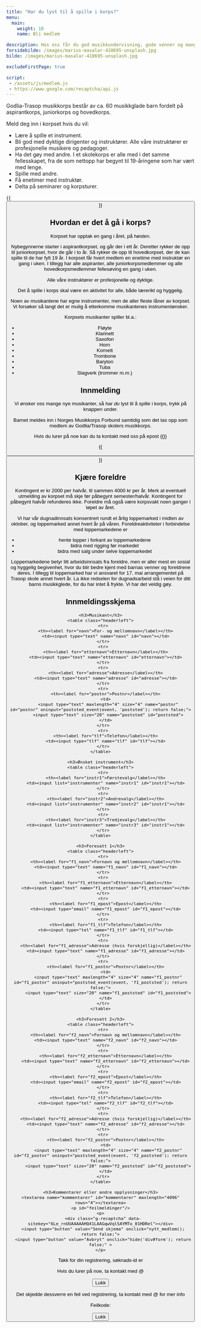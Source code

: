 ```yaml
---
title: "Har du lyst til å spille i korps?"
menu:
  main:
    weight: 10
    name: Bli medlem

description: Hos oss får du god musikkundervisning, gode venner og mange hyggelige og spennende opplevelser.
forsidebilde: /images/marius-masalar-410695-unsplash.jpg
bilde: /images/marius-masalar-410695-unsplash.jpg

excludeFirstPage: true

script:
 - /assets/js/medlem.js
 - https://www.google.com/recaptcha/api.js
---
```


Godlia-Trasop musikkorps består av ca. 60 musikkglade barn fordelt på aspirantkorps, juniorkorps og hovedkorps.

Meld deg inn i korpset hvis du vil:

- Lære å spille et instrument.
- Bli god med dyktige dirigenter og instruktører. Alle våre instruktører er profesjonelle musikere og pedagoger.
- Ha det gøy med andre. I et skolekorps er alle med i det samme fellesskapet, fra de som nettopp har begynt til 19-åringene som har vært med lenge.
- Spille med andre.
- Få enetimer med instruktør.
- Delta på seminarer og korpsturer.

{{<button link="#form" tekst="trykk her for innmeldingsskjema" >}}

## Hvordan er det å gå i korps?

Korpset har opptak en gang i året, på høsten.

Nybegynnerne starter i aspirantkorpset, og går der i ett år. Deretter rykker de opp til juniorkorpset, hvor de går i to år. Så rykker de opp til hovedkorpset, der de kan spille til de har fylt 19 år. I korpset får hvert medlem en enetime med instruktør en gang i uken. I tillegg har alle aspiranter, alle juniorkorpsmedlemmer og alle hovedkorpsmedlemmer fellesøving en gang i uken.

Alle våre instruktører er profesjonelle og dyktige.

Det å spille i korps skal være en aktivitet for alle, både lærerikt og hyggelig.

Noen av musikantene har egne instrumenter, men de aller fleste låner av korpset. Vi forsøker så langt det er mulig å etterkomme musikantenes instrumentønsker.

Korpsets musikanter spiller bl.a.:

- Fløyte
- Klarinett
- Saxofon
- Horn
- Kornett
- Trombone
- Baryton
- Tuba
- Slagverk (trommer m.m.)

## Innmelding

Vi ønsker oss mange nye musikanter, så har *du* lyst til å spille i korps, trykk på knappen under.

Barnet meldes inn i Norges Musikkorps Forbund samtidig som det tas opp som medlem av Godlia/Trasop skolers musikkorps.

Hvis du lurer på noe kan du ta kontakt med oss på epost
{{<email medlem>}}

{{<button link="#form" tekst="trykk her for innmeldingsskjema" >}}

## Kjære foreldre
Kontingent er kr 2000 per halvår, til sammen 4000 kr per år. Merk at eventuell utmelding av korpset må skje før påbegynt semester/halvår. Kontingent for påbegynt halvår refunderes ikke. Foreldre må også være korpsvakt noen ganger i løpet av året.

Vi har vår dugnadinnsats konsentrert rundt et årlig loppemarked i midten av oktober, og loppemarked annet hvert år på våren. Foreldreaktiviteter i forbindelse med loppemarkedene er

- hente lopper i forkant av loppemarkedene
- bidra med rigging før markedet
- bidra med salg under selve loppemarkedet

Loppemarkedene betyr litt arbeidsinnsats fra foreldre, men er aller mest en sosial og hyggelig begivenhet, hvor du blir bedre kjent med barnas venner og foreldrene deres. I tillegg til loppemarked har vi ansvaret for 17. mai arrangementet på Trasop skole annet hvert år. La ikke redselen for dugnadsarbeid stå i veien for ditt barns musikkglede, for du har intet å frykte. Vi har det veldig gøy.

<div id="form">
  <h2>Innmeldingsskjema</h2>
  <form>
    <input type="hidden" name="xssid" value="foo">
    <datalist id="instrumenter">
      <option value="Fløyte"/>
      <option value="Klarinett"/>
      <option value="Saxofon"/>
      <option value="Horn"/>
      <option value="Kornett/Trompet"/>
      <option value="Trombone"/>option value="Baryton"/>
      <option value="Tuba"/>
      <option value="Slagverk"/>
      <option value="(ingen)"/>
    </datalist>

    <h3>Musikant</h3>
    <table class="headerleft">
      <tr>
        <th><label for="navn">For- og mellomnavn</label></th>
        <td><input type="text" name="navn" id="navn"></td>
      </tr>
      <tr>
        <th><label for="etternavn">Etternavn</label></th>
        <td><input type="text" name="etternavn" id="etternavn"></td>
      </tr>
      <tr>
        <th><label for="adresse">Adresse</label></th>
        <td><input type="text" name="adresse" id="adresse"></td>
      </tr>
      <tr>
        <th><label for="postnr">Postnr</label></th>
        <td>
          <input type="text" maxlength="4" size="4" name="postnr" id="postnr" oninput="poststed_event(event, 'poststed'); return false;">
          <input type="text" size="20" name="poststed" id="poststed">
        </td>
      </tr>
      <tr>
        <th><label for="tlf">Telefon</label></th>
        <td><input type="tlf" name="tlf" id="tlf"></td>
      </tr>
    </table>

    <h3>Ønsket instrument</h3>
    <table class="headerleft">
      <tr>
        <th><label for="instr1">Førstevalg</label></th>
        <td><input list="instrumenter" name="instr1" id="instr1"></td>
      </tr>
      <tr>
        <th><label for="instr2">Andrevalg</label></th>
        <td><input list="instrumenter" name="instr2" id="instr1"></td>
      </tr>
      <tr>
        <th><label for="instr3">Tredjevalg</label></th>
        <td><input list="instrumenter" name="instr3" id="instr1"></td>
      </tr>
    </table>

    <h3>Foresatt 1</h3>
    <table class="headerleft">
      <tr>
        <th><label for="f1_navn">Fornavn og mellomnavn</label></th>
        <td><input type="text" name="f1_navn" id="f1_navn"></td>
      </tr>
      <tr>
        <th><label for="f1_etternavn">Etternavn</label></th>
        <td><input type="text" name="f1_etternavn" id="f1_etternavn"></td>
      </tr>
      <tr>
        <th><label for="f1_epost">Epost</label></th>
        <td><input type="email" name="f1_epost" id="f1_epost"></td>
      </tr>
      <tr>
        <th><label for="f1_tlf">Telefon</label></th>
        <td><input type="tel" name="f1_tlf" id="f1_tlf"></td>
      </tr>
      <tr>
        <th><label for="f1_adresse">Adresse (hvis forskjellig)</label></th>
        <td><input type="text" name="f1_adresse" id="f1_adresse"></td>
      </tr>
      <tr>
        <th><label for="f1_postnr">Postnr</label></th>
        <td>
          <input type="text" maxlength="4" size="4" name="f1_postnr" id="f1_postnr" oninput="poststed_event(event, 'f1_poststed'); return false;">
          <input type="text" size="20" name="f1_poststed" id="f1_poststed">
        </td>
      </tr>
    </table>

    <h3>Foresatt 2</h3>
    <table class="headerleft">
      <tr>
        <th><label for="f2_navn">Fornavn og mellomnavn</label></th>
        <td><input type="text" name="f2_navn" id="f2_navn"></td>
      </tr>
      <tr>
        <th><label for="f2_etternavn">Etternavn</label></th>
        <td><input type="text" name="f2_etternavn" id="f2_etternavn"></td>
      </tr>
      <tr>
        <th><label for="f2_epost">Epost</label></th>
        <td><input type="email" name="f2_epost" id="f2_epost"></td>
      </tr>
      <tr>
        <th><label for="f2_tlf">Telefon</label></th>
        <td><input type="tel" name="f2_tlf" id="f2_tlf"></td>
      </tr>
      <tr>
        <th><label for="f2_adresse">Adresse (hvis forskjellig)</label></th>
        <td><input type="text" name="f2_adresse" id="f2_adresse"></td>
      </tr>
      <tr>
        <th><label for="f2_postnr">Postnr</label></th>
        <td>
          <input type="text" maxlength="4" size="4" name="f2_postnr" id="f2_postnr" oninput="poststed_event(event, 'f2_poststed'); return false;">
          <input type="text" size="20" name="f2_poststed" id="f2_poststed">
        </td>
      </tr>
    </table>

    <h3>Kommentarer eller andre opplysninger</h3>
    <textarea name="kommentarer" id="kommentarer" maxlength="4096" rows="4"></textarea>
    <p id="feilmeldinger"/>
    <p>
      <div class="g-recaptcha" data-sitekey="6Le_rnUUAAAAAHQ41LAAGqwVqlSAYMTo_01HDRel"></div>
      <input type="button" value="Send skjema" onclick="nytt_medlem(); return false;">
      <input type="button" value="Avbryt" onclick="hide('div#form'); return false;" >
    </p>
  </form>
</div>

<div id="result">
  <p>Takk for din registrering, søknads-id er <span id="soknadsid"/></p>
  <p>Hvis du lurer på noe, ta kontakt med <my-email data-user="medlem" data-domain="godliatrasop.no">@</my-email></p>
  <input type="button" value="Lukk" onclick="hide('div#result'); return false;" >
</div>

<div id="feil">
  <p>Det skjedde dessverre en feil ved registrering, ta kontakt med <my-email data-user="medlem" data-domain="godliatrasop.no">@</my-email> for mer info</p>
  <p>Feilkode: <span id="feilkode"/></p>
  <input type="button" value="Lukk" onclick="hide('div#feil'); return false;" >
</div>
